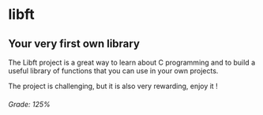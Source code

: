 # libft
## Your very first own library

The Libft project is a great way to learn about C programming and to build a useful library of functions that you can use in your own projects.

The project is challenging, but it is also very rewarding, enjoy it !

###### Grade: 125%
